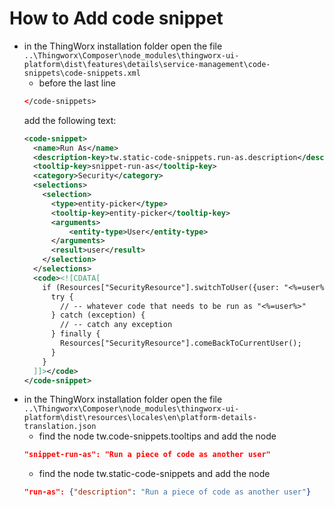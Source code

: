 # How to Add code snippet
- in the ThingWorx installation folder open the file
  ```..\Thingworx\Composer\node_modules\thingworx-ui-platform\dist\features\details\service-management\code-snippets\code-snippets.xml```
  - before the last line
  ```XML
  </code-snippets>
  ```
  add the following text:
  ```XML
  <code-snippet>
    <name>Run As</name>
    <description-key>tw.static-code-snippets.run-as.description</description-key>
    <tooltip-key>snippet-run-as</tooltip-key>
    <category>Security</category>
    <selections>
      <selection>
        <type>entity-picker</type>
        <tooltip-key>entity-picker</tooltip-key>
        <arguments>
            <entity-type>User</entity-type>
        </arguments>
        <result>user</result>
      </selection>
    </selections>
    <code><![CDATA[
      if (Resources["SecurityResource"].switchToUser({user: "<%=user%>"})) {
        try {
          // -- whatever code that needs to be run as "<%=user%>"
        } catch (exception) {
          // -- catch any exception
        } finally {
          Resources["SecurityResource"].comeBackToCurrentUser();
        }
      }
    ]]></code>
  </code-snippet>
  ```
- in the ThingWorx installation folder open the file
  ```..\Thingworx\Composer\node_modules\thingworx-ui-platform\dist\resources\locales\en\platform-details-translation.json```
  - find the node tw.code-snippets.tooltips and add the node
  ```JSON
  "snippet-run-as": "Run a piece of code as another user"
  ```
  - find the node tw.static-code-snippets and add the node
  ```JSON
  "run-as": {"description": "Run a piece of code as another user"}
  ```